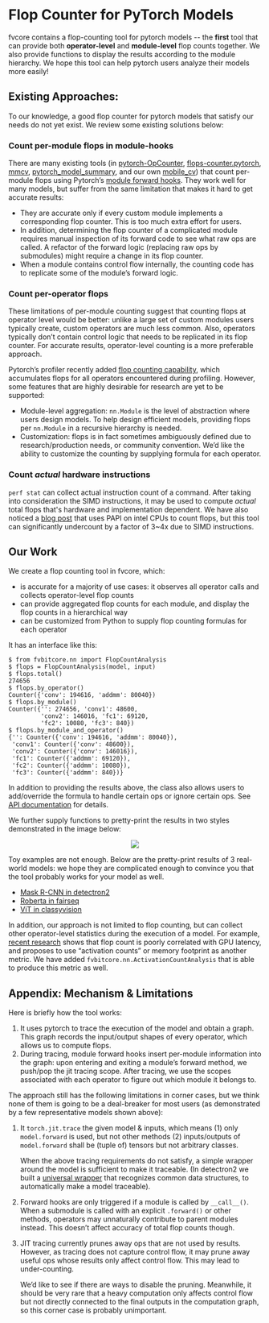 # Flop Counter for PyTorch Models

fvcore contains a flop-counting tool for pytorch models -- the __first__ tool that can provide both __operator-level__ and __module-level__ flop counts together. We also provide functions to display the results according to the module hierarchy. We hope this tool can help pytorch users analyze their models more easily!

## Existing Approaches:

To our knowledge, a good flop counter for pytorch models that satisfy our needs do not yet exist. We review some existing solutions below:

### Count per-module flops in module-hooks

There are many existing tools (in [pytorch-OpCounter](https://github.com/Lyken17/pytorch-OpCounter), [flops-counter.pytorch](https://github.com/sovrasov/flops-counter.pytorch), [mmcv](https://github.com/open-mmlab/mmcv/blob/master/mmcv/cnn/utils/flops_counter.py), [pytorch_model_summary](https://github.com/ceykmc/pytorch_model_summary), and our own [mobile_cv](https://github.com/facebookresearch/mobile-vision/blob/master/mobile_cv/lut/lib/pt/flops_utils.py)) that count per-module flops using Pytorch’s [module forward hooks](https://pytorch.org/docs/stable/generated/torch.nn.Module.html?highlight=module%20hook#torch.nn.Module.register_forward_hook). They work well for many models, but suffer from the same limitation that makes it hard to get accurate results:

* They are accurate only if every custom module implements a corresponding flop counter. This is too much extra effort for users.
* In addition, determining the flop counter of a complicated module requires manual inspection of its forward code to see what raw ops are called. A refactor of the forward logic   (replacing raw ops by submodules) might require a change in its flop counter.
* When a module contains control flow internally, the counting code has to replicate some of the module’s forward logic.

### Count per-operator flops

These limitations of per-module counting suggest that counting flops at operator level would be better: unlike a large set of custom modules users typically create, custom operators are much less common. Also, operators typically don’t contain control logic that needs to be replicated in its flop counter. For accurate results, operator-level counting is a more preferable approach.

Pytorch’s profiler recently added [flop counting capability](https://github.com/pytorch/pytorch/pull/46506), which accumulates flops for all operators encountered during profiling. However, some features that are highly desirable for research are yet to be supported:

* Module-level aggregation: `nn.Module` is the level of abstraction where users design models. To help design efficient models, providing flops per `nn.Module` in a recursive hierarchy is needed.
* Customization: flops is in fact sometimes ambiguously defined due to research/production needs, or community convention. We’d like the ability to customize the counting by supplying formula for each operator.

### Count *actual* hardware instructions
`perf stat` can collect actual instruction count of a command. After taking into consideration the SIMD instructions, it may be used to compute *actual* total flops that's hardware and implementation dependent. We have also noticed a [blog post](http://www.bnikolic.co.uk/blog/python/flops/2019/10/01/pytorch-count-flops.html) that uses PAPI on intel CPUs to count flops, but this tool can significantly undercount by a factor of 3~4x due to SIMD instructions.

## Our Work

We create a flop counting tool in fvcore, which:

* is accurate for a majority of use cases: it observes all operator calls and collects operator-level flop counts
* can provide aggregated flop counts for each module, and display the flop counts in a hierarchical way
* can be customized from Python to supply flop counting formulas for each operator

It has an interface like this:
```
$ from fvbitcore.nn import FlopCountAnalysis
$ flops = FlopCountAnalysis(model, input)
$ flops.total()
274656
$ flops.by_operator()
Counter({'conv': 194616, 'addmm': 80040})
$ flops.by_module()
Counter({'': 274656, 'conv1': 48600,
         'conv2': 146016, 'fc1': 69120,
         'fc2': 10080, 'fc3': 840})
$ flops.by_module_and_operator()
{'': Counter({'conv': 194616, 'addmm': 80040}),
 'conv1': Counter({'conv': 48600}),
 'conv2': Counter({'conv': 146016}),
 'fc1': Counter({'addmm': 69120}),
 'fc2': Counter({'addmm': 10080}),
 'fc3': Counter({'addmm': 840})}
```

In addition to providing the results above, the class also allows users to add/override the formula to handle certain ops or ignore certain ops. See [API documentation](https://detectron2.readthedocs.io/en/latest/modules/fvcore.html#fvcore.nn.FlopCountAnalysis) for details.

We further supply functions to pretty-print the results in two styles demonstrated in the image below:
<div align="center" width="600">
  <img src="https://user-images.githubusercontent.com/1381301/116491037-c4a49280-a84d-11eb-8aff-aa5560a8780b.png"/>
</div>

Toy examples are not enough. Below are the pretty-print results of 3 real-world models: we hope they are complicated enough to convince you that the tool probably works for your model as well.

* [Mask R-CNN in detectron2](https://gist.github.com/ppwwyyxx/1885ec8aaf5093a8d40cdde2b6559ab3#file-mask-r-cnn-from-detectron2)
* [Roberta in fairseq](https://gist.github.com/ppwwyyxx/1885ec8aaf5093a8d40cdde2b6559ab3#file-roberta-from-fairseq)
* [ViT in classyvision](https://gist.github.com/ppwwyyxx/1885ec8aaf5093a8d40cdde2b6559ab3#file-vit-from-classyvision)

In addition, our approach is not limited to flop counting, but can collect other operator-level statistics during the execution of a model. For example, [recent research](https://arxiv.org/abs/2003.13678) shows that flop count is poorly correlated with GPU latency, and proposes to use “activation counts” or memory footprint as another metric. We have added `fvbitcore.nn.ActivationCountAnalysis` that is able to produce this metric as well.


## Appendix: Mechanism & Limitations

Here is briefly how the tool works:

1. It uses pytorch to trace the execution of the model and obtain a graph. This graph records the input/output shapes of every operator, which allows us to compute flops.
2. During tracing, module forward hooks insert per-module information into the graph: upon entering and exiting a module’s forward method, we push/pop the jit tracing scope. After tracing, we use the scopes associated with each operator to figure out which module it belongs to.

The approach still has the following limitations in corner cases, but we think none of them is going to be a deal-breaker for most users (as demonstrated by a few representative models shown above):

1. It `torch.jit.trace` the given model & inputs, which means (1) only `model.forward` is used, but not other methods (2) inputs/outputs of `model.forward` shall be (tuple of) tensors but not arbitrary classes.

   When the above tracing requirements do not satisfy, a simple wrapper around the model is sufficient to make it traceable. (In detectron2 we built a [universal wrapper](https://github.com/facebookresearch/detectron2/blob/543fd075e146261c2e2b0770c9b537314bdae572/detectron2/utils/analysis.py#L63-L65) that recognizes common data structures, to automatically make a model traceable).

2. Forward hooks are only triggered if a module is called by `__call__()`. When a submodule is called with an explicit `.forward()` or other methods, operators may unnaturally contribute to parent modules instead. This doesn’t affect accuracy of total flop counts though.
3. JIT tracing currently prunes away ops that are not used by results. However, as tracing does not capture control flow, it may prune away useful ops whose results only affect control flow. This may lead to under-counting.

   We’d like to see if there are ways to disable the pruning. Meanwhile, it should be very rare that a heavy computation only affects control flow but not directly connected to the final outputs in the computation graph, so this corner case is probably unimportant.
